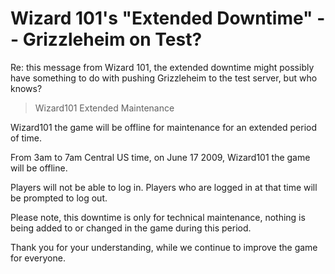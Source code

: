 # Wizard 101's "Extended Downtime" -- Grizzleheim on Test?

Re: this message from Wizard 101, the extended downtime might possibly have something to do with pushing Grizzleheim to the test server, but who knows?


> Wizard101 Extended Maintenance

Wizard101 the game will be offline for maintenance for an extended period of time. 

From 3am to 7am Central US time, on June 17 2009, Wizard101 the game will be offline. 

Players will not be able to log in. Players who are logged in at that time will be prompted to log out. 

Please note, this downtime is only for technical maintenance, nothing is being added to or changed in the game during this period. 

Thank you for your understanding, while we continue to improve the game for everyone.





